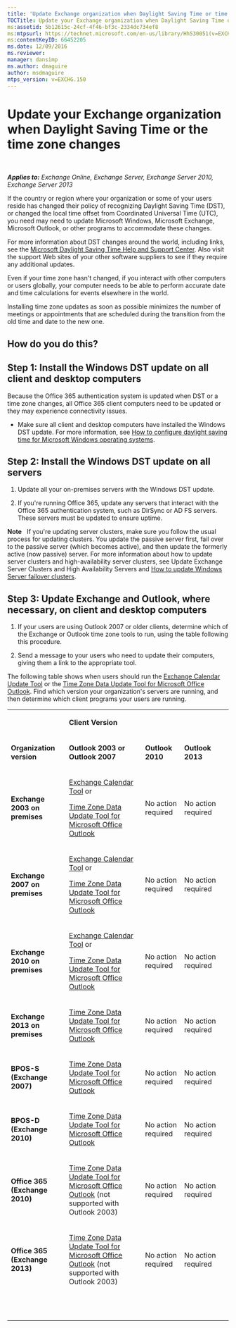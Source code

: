 ```yaml
---
title: 'Update Exchange organization when Daylight Saving Time or time zone changes'
TOCTitle: Update your Exchange organization when Daylight Saving Time or the time zone changes
ms:assetid: 5b12615c-24cf-4f46-bf3c-2334dc734ef8
ms:mtpsurl: https://technet.microsoft.com/en-us/library/Hh530051(v=EXCHG.150)
ms:contentKeyID: 66452205
ms.date: 12/09/2016
ms.reviewer: 
manager: dansimp
ms.author: dmaguire
author: msdmaguire
mtps_version: v=EXCHG.150
---
```


# Update your Exchange organization when Daylight Saving Time or the time zone changes

 

_**Applies to:** Exchange Online, Exchange Server, Exchange Server 2010, Exchange Server 2013_


If the country or region where your organization or some of your users reside has changed their policy of recognizing Daylight Saving Time (DST), or changed the local time offset from Coordinated Universal Time (UTC), you need may need to update Microsoft Windows, Microsoft Exchange, Microsoft Outlook, or other programs to accommodate these changes.

For more information about DST changes around the world, including links, see the [Microsoft Daylight Saving Time Help and Support Center](https://go.microsoft.com/fwlink/p/?linkid=99640). Also visit the support Web sites of your other software suppliers to see if they require any additional updates.

Even if your time zone hasn't changed, if you interact with other computers or users globally, your computer needs to be able to perform accurate date and time calculations for events elsewhere in the world.

Installing time zone updates as soon as possible minimizes the number of meetings or appointments that are scheduled during the transition from the old time and date to the new one.

## How do you do this?

## Step 1: Install the Windows DST update on all client and desktop computers

Because the Office 365 authentication system is updated when DST or a time zone changes, all Office 365 client computers need to be updated or they may experience connectivity issues.

  - Make sure all client and desktop computers have installed the Windows DST update. For more information, see [How to configure daylight saving time for Microsoft Windows operating systems](http://go.microsoft.com/fwlink/p/?linkid=3052&kbid=914387).

## Step 2: Install the Windows DST update on all servers

1.  Update all your on-premises servers with the Windows DST update.

2.  If you're running Office 365, update any servers that interact with the Office 365 authentication system, such as DirSync or AD FS servers. These servers must be updated to ensure uptime.

**Note**   If you're updating server clusters, make sure you follow the usual process for updating clusters. You update the passive server first, fail over to the passive server (which becomes active), and then update the formerly active (now passive) server. For more information about how to update server clusters and high-availability server clusters, see Update Exchange Server Clusters and High Availability Servers and [How to update Windows Server failover clusters](https://support.microsoft.com/en-us/kb/174799).

## Step 3: Update Exchange and Outlook, where necessary, on client and desktop computers

1.  If your users are using Outlook 2007 or older clients, determine which of the Exchange or Outlook time zone tools to run, using the table following this procedure.

2.  Send a message to your users who need to update their computers, giving them a link to the appropriate tool.

The following table shows when users should run the [Exchange Calendar Update Tool](http://go.microsoft.com/fwlink/p/?linkid=3052&kbid=930879) or the [Time Zone Data Update Tool for Microsoft Office Outlook](http://go.microsoft.com/fwlink/p/?linkid=3052&kbid=931667). Find which version your organization's servers are running, and then determine which client programs your users are running.


<table summary="table"> 
<tbody>
<tr>
 <td> <p></p> </td>
 <td> <p> <strong>Client Version</strong> </p> </td>
 <td><p>&nbsp;</p></td>
 <td><p>&nbsp;</p></td>
 </tr> 
<tr>
 <td> <p> <strong>Organization version</strong> </p> </td>
 <td> <p> <strong>Outlook 2003 or Outlook 2007</strong> </p> </td>
 <td> <p> <strong>Outlook 2010</strong> </p> </td>
 <td> <p> <strong>Outlook 2013</strong> </p> </td>
 <td><p>&nbsp;</p></td>
 </tr> 
<tr>
 <td> <p> <strong>Exchange 2003 on premises</strong> </p> </td>
 <td> <p> <a href="http://go.microsoft.com/fwlink/p/?linkid=3052&amp;kbid=930879">Exchange Calendar Tool</a> or</p> <p> <a href="http://go.microsoft.com/fwlink/p/?linkid=3052&amp;kbid=931667">Time Zone Data Update Tool for Microsoft Office Outlook</a> </p> </td>
 <td> <p>No action required</p> </td>
 <td> <p>No action required</p> </td>
 <td><p>&nbsp;</p></td>
 </tr> 
<tr>
 <td> <p> <strong>Exchange 2007 on premises</strong> </p> </td>
 <td> <p> <a href="http://go.microsoft.com/fwlink/p/?linkid=3052&amp;kbid=930879">Exchange Calendar Tool</a> or</p> <p> <a href="http://go.microsoft.com/fwlink/p/?linkid=3052&amp;kbid=931667">Time Zone Data Update Tool for Microsoft Office Outlook</a> </p> </td>
 <td> <p>No action required</p> </td>
 <td> <p>No action required</p> </td>
 <td><p>&nbsp;</p></td>
 </tr> 
<tr>
 <td> <p> <strong>Exchange 2010 on premises</strong> </p> </td>
 <td> <p> <a href="http://go.microsoft.com/fwlink/p/?linkid=3052&amp;kbid=930879">Exchange Calendar Tool</a> or</p> <p> <a href="http://go.microsoft.com/fwlink/p/?linkid=3052&amp;kbid=931667">Time Zone Data Update Tool for Microsoft Office Outlook</a> </p> </td>
 <td> <p>No action required</p> </td>
 <td> <p>No action required</p> </td>
 <td><p>&nbsp;</p></td>
 </tr> 
<tr>
 <td> <p> <strong>Exchange 2013 on premises</strong> </p> </td>
 <td> <p> <a href="http://go.microsoft.com/fwlink/p/?linkid=3052&amp;kbid=931667">Time Zone Data Update Tool for Microsoft Office Outlook</a> </p> </td>
 <td> <p>No action required</p> </td>
 <td> <p>No action required</p> </td>
 <td><p>&nbsp;</p></td>
 </tr> 
<tr>
 <td> <p> <strong>BPOS-S (Exchange 2007)</strong> </p> </td>
 <td> <p> <a href="http://go.microsoft.com/fwlink/p/?linkid=3052&amp;kbid=931667">Time Zone Data Update Tool for Microsoft Office Outlook</a> </p> </td>
 <td> <p>No action required</p> </td>
 <td> <p>No action required</p> </td>
 <td><p>&nbsp;</p></td>
 </tr> 
<tr>
 <td> <p> <strong>BPOS-D (Exchange 2010)</strong> </p> </td>
 <td> <p> <a href="http://go.microsoft.com/fwlink/p/?linkid=3052&amp;kbid=931667">Time Zone Data Update Tool for Microsoft Office Outlook</a> </p> </td>
 <td> <p>No action required</p> </td>
 <td> <p>No action required</p> </td>
 <td><p>&nbsp;</p></td>
 </tr> 
<tr>
 <td> <p> <strong>Office 365 (Exchange 2010)</strong> </p> </td>
 <td> <p> <a href="http://go.microsoft.com/fwlink/p/?linkid=3052&amp;kbid=931667">Time Zone Data Update Tool for Microsoft Office Outlook</a> (not supported with Outlook 2003)</p> </td>
 <td> <p>No action required</p> </td>
 <td> <p>No action required</p> </td>
 <td><p>&nbsp;</p></td>
 </tr> 
<tr>
 <td> <p> <strong>Office 365 (Exchange 2013)</strong> </p> </td>
 <td> <p> <a href="http://go.microsoft.com/fwlink/p/?linkid=3052&amp;kbid=931667">Time Zone Data Update Tool for Microsoft Office Outlook</a> (not supported with Outlook 2003)</p> </td>
 <td> <p>No action required</p> </td>
 <td> <p>No action required</p> </td>
 <td><p>&nbsp;</p></td>
 </tr> 
<tr>
 <td><p>&nbsp;</p></td>
 <td><p>&nbsp;</p></td>
 <td><p>&nbsp;</p></td>
 <td><p>&nbsp;</p></td>
 <td><p>&nbsp;</p></td>
 </tr> 
 </tbody>
 </table>
